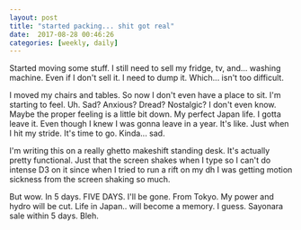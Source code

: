 ```yaml
---
layout: post
title: "started packing... shit got real"
date:  2017-08-28 00:46:26
categories: [weekly, daily]
---
```

Started moving some stuff. I still need to sell my fridge, tv, and... washing machine. Even if I don't sell it. I need to dump it. Which... isn't too difficult.

I moved my chairs and tables. So now I don't even have a place to sit. I'm starting to feel. Uh. Sad? Anxious? Dread? Nostalgic? I don't even know. Maybe the proper feeling is a little bit down. My perfect Japan life. I gotta leave it. Even though I knew I was gonna leave in a year. It's like. Just when I hit my stride. It's time to go. Kinda... sad.

I'm writing this on a really ghetto makeshift standing desk. It's actually pretty functional. Just that the screen shakes when I type so I can't do intense D3 on it since when I tried to run a rift on my dh I was getting motion sickness from the screen shaking so much.

But wow. In 5 days. FIVE DAYS. I'll be gone. From Tokyo. My power and hydro will be cut. Life in Japan.. will become a memory. I guess. Sayonara sale within 5 days. Bleh.


